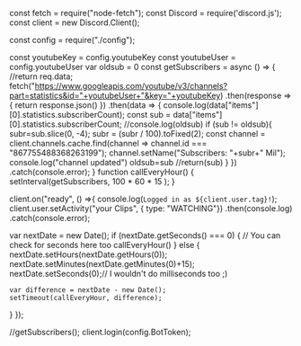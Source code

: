 const fetch = require("node-fetch");
const Discord = require('discord.js');
const client = new Discord.Client();

const config = require("./config");

const youtubeKey = config.youtubeKey
const youtubeUser = config.youtubeUser
var oldsub = 0
const getSubscribers = async () => {
  //return req.data;
  fetch("https://www.googleapis.com/youtube/v3/channels?part=statistics&id="+youtubeUser+"&key="+youtubeKey)
  .then(response => {
      return response.json()
  })
  .then(data => {
      console.log(data["items"][0].statistics.subscriberCount);
      const sub = data["items"][0].statistics.subscriberCount;
      //console.log(oldsub)
      if (sub != oldsub){
        subr=sub.slice(0, -4); 
        subr = (subr / 100).toFixed(2);
        const channel = client.channels.cache.find(channel => channel.id === "867755488368263199");
        channel.setName("Subscribers: "+subr+" Mil");
        console.log("channel updated")
        oldsub=sub
        //return(sub)
      }
  })
  .catch(console.error);
}
function callEveryHour() {
  setInterval(getSubscribers, 100 * 60 * 15  );
}

client.on("ready", () =>{
  console.log(`Logged in as ${client.user.tag}!`);
  client.user.setActivity("your Clips", { type: "WATCHING"})
  .then(console.log)
  .catch(console.error);

  var nextDate = new Date();
  if (nextDate.getSeconds() === 0) { // You can check for seconds here too
    callEveryHour()
  } else {
    nextDate.setHours(nextDate.getHours(0));
    nextDate.setMinutes(nextDate.getMinutes(0)+15);
    nextDate.setSeconds(0);// I wouldn't do milliseconds too ;)

    var difference = nextDate - new Date();
    setTimeout(callEveryHour, difference);
  }
});

//getSubscribers();
client.login(config.BotToken);
